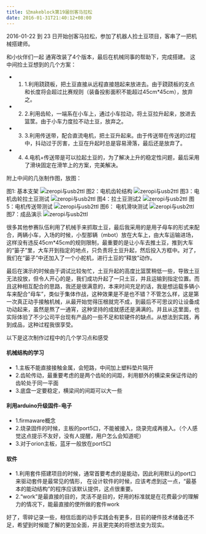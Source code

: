 ```yaml
---
title: 记makeblock第19届创客马拉松
date: 2016-01-31T21:40:12+08:00
---
```


2016-01-22 到 23 日开始创客马拉松，参加了机器人捡土豆项目，客串了一把机械搭建师。

和小伙伴们一起
通宵改装了4个版本，最后在机械同事的帮助下，完成搭建。
这中间捡土豆想到的几个方案：

- 1. 1.利用跷跷板，把土豆直接从远程直接翘起来放进去。由于跷跷板的支点和长度将会超过比赛规则（装备投影面积不能超过45cm*45cm），放弃之。
- 2. 2.利用齿轮，一端系在小车上，通过小车拉动，将土豆拉升起来，放进去篮筐。由于小车力度拉不动土豆，放弃之。
- 3. 3.利用传送带，配合直流电机，把土豆升起来。由于传送带在传送的过程中，抖动过于厉害，土豆在升起时总是容易滑落，最后还是放弃了。
- 4. 4.电机+传送带是可以拉起土豆的，为了解决上升的稳定性问题，最后采用了滑块固定在滑竿上的方案，完美解决。

附上中间的几张制作图，放图：

图1: 基本支架
![zeropi与usb2ttl](/img/marathon/19/p1.jpg)
图2：电机齿轮结构
![zeropi与usb2ttl](/img/marathon/19/p2.jpg)
图3：电机齿轮拉土豆测试
![zeropi与usb2ttl](/img/marathon/19/p3.jpg)
图4：拉土豆测试2
![zeropi与usb2ttl](/img/marathon/19/p4.jpg)
图5：电机传送带测试
![zeropi与usb2ttl](/img/marathon/19/p5.jpg)
图6： 电机滑块测试
![zeropi与usb2ttl](/img/marathon/19/p6.jpg)
图7：成品演示
![zeropi与usb2ttl](/img/marathon/19/p7.jpg)


很多其他参赛队伍利用了机械手来抓取土豆，最后我采用的是用子母车的形式来配合，两辆小车，入场的时候，小型那辆（mbot）放在大车上，由大车运输进场，这样没有违反45cm*45cm的规则限制，最重要的是让小车去推土豆，推到大车的“篓子”里，大车开到指定的地点，只负责将土豆升起，然后投入方框中。对了，我们在“篓子”中还加入了一个小舵机，进行土豆的“释放”动作。

最后在演示的时候由于调试比较匆忙，土豆升起的高度比篮筐稍低一些，导致土豆无法投放，但令人开心的是，我们成功升起了一只土豆，并且运输到指定位置。而且这种相互配合的思路，我还是很满意的，本来时间充足的话，我是想运载多辆小车来配合“母车”，类似于集体作战，这种效果是不是也不错？不管怎么样，这是第一次真正动手接触机械，从最开始觉得压根就完不成，到最后不可思议的让设备成功动起来，虽然是熬了一通宵，这种坚持的成就感还是满满的。并且从这里面，也实际体验了不少公司平台现有产品的一些不足和软硬件的缺点。从想法到实践，再到成品，这种过程我很享受。


以下是这次制作过程中的几个学习点和感受

#### 机械结构的学习

- 1.主板不能直接接触金属，会短路，中间加上塑料垫片隔开
- 2.齿轮传动，最重要考虑的是两个齿轮的间距，利用额外的横梁来保证传动的齿轮处于同一平面
- 3.底盘一定要稳定，横梁间的间距可以大一些

#### 利用arduino升级固件-电子

- 1.firmaware概念
- 2.烧录固件的时候，主板的port5口，不能被接入，烧录完成再接入。（个人感觉这点提示不友好，没有人提醒，用户怎么会知道呢）
- 3.对于orion主板，蓝牙一般放在port5口

#### 软件

- 1.利用套件搭建项目的时候，通常首要考虑的是能动，因此利用默认的port口来驱动套件是最常见的情形，
在设计软件的时候，应该考虑到这一点，“最基本的能动结构”的程序应该默认提供，这点很重要。
- 2.“work”是最直接的目的，灵活不是目的，好用的标准就是在花费最少的理解力的情况下，能最直接的使所做的套件work


好了，零碎记录一些，相信后面的动手实践会有更多，目前的硬件技术储备还不足，希望到时候能了解的更加全面，并且更完美的将想法变为现实。